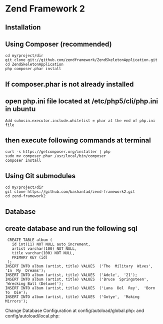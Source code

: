Zend Framework 2
=======================

Installation
------------

Using Composer (recommended)
----------------------------
    cd my/project/dir
	git clone git://github.com/zendframework/ZendSkeletonApplication.git
	cd ZendSkeletonApplication
	php composer.phar install
	
If composer.phar is not already installed
-----------------------------
open php.ini file located at /etc/php5/cli/php.ini in ubuntu
-----------------------------
	Add suhosin.executor.include.whitelist = phar at the end of php.ini file
then execute following commands at terminal
-----------------------------
	curl -s https://getcomposer.org/installer | php
    sudo mv composer.phar /usr/local/bin/composer
	composer install
Using Git submodules
----------------------------
    cd my/project/dir
    git clone https://github.com/bashantad/zend-framework2.git
    cd zend-framework2
Database
----------------------------
create database and run the following sql 
----------------------------
     CREATE TABLE album (
       id int(11) NOT NULL auto_increment,
       artist varchar(100) NOT NULL,
       title varchar(100) NOT NULL,
       PRIMARY KEY (id)
     );
    INSERT INTO album (artist, title) VALUES  ('The  Military  Wives',  'In  My  Dreams');
    INSERT INTO album (artist, title) VALUES  ('Adele',  '21');
    INSERT INTO album (artist, title) VALUES  ('Bruce  Springsteen',  'Wrecking Ball (Deluxe)');
    INSERT INTO album (artist, title) VALUES  ('Lana  Del  Rey',  'Born  To  Die');
    INSERT INTO album (artist, title) VALUES  ('Gotye',  'Making  Mirrors');
    
Change Database Configuration at 
    config/autoload/global.php:  and 
    config/autoload/local.php:
    
    
